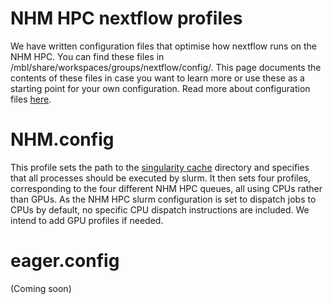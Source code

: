 # NHM HPC nextflow profiles

We have written configuration files that optimise how nextflow runs on the NHM HPC. You can find these files in /mbl/share/workspaces/groups/nextflow/config/. This page documents the contents of these files in case you want to learn more or use these as a starting point for your own configuration. Read more about configuration files [here](https://www.nextflow.io/docs/latest/config.html).

# NHM.config

This profile sets the path to the [singularity cache](singularity_cache.md) directory and specifies that all processes should be executed by slurm. It then sets four profiles, corresponding to the four different NHM HPC queues, all using CPUs rather than GPUs. As the NHM HPC slurm configuration is set to dispatch jobs to CPUs by default, no specific CPU dispatch instructions are included. We intend to add GPU profiles if needed.

# eager.config

(Coming soon)
